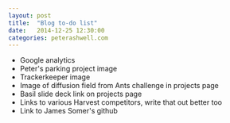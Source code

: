 ```yaml
---
layout: post
title:  "Blog to-do list"
date:   2014-12-25 12:30:00
categories: peterashwell.com 
---
```

<ul>
    <li>Google analytics</li>
    <li>Peter's parking project image</li>
    <li>Trackerkeeper image</li>
    <li>Image of diffusion field from Ants challenge in projects page</li>
    <li>Basil slide deck link on projects page</li>
    <li>Links to various Harvest competitors, write that out better too</li>
    <li>Link to James Somer's github</li>
</ul>
